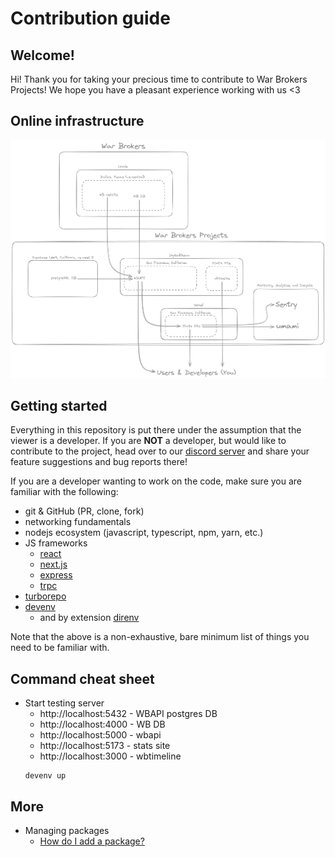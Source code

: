 # Contribution guide

## Welcome!

Hi! Thank you for taking your precious time to contribute to
War Brokers Projects! We hope you have a pleasant experience working with us <3

## Online infrastructure

![Infrastructure Diagram](./.github/img/infra.png)

## Getting started

Everything in this repository is put there under the assumption that the viewer is a developer.
If you are **NOT** a developer, but would like to contribute to the project, head over to our
[discord server](https://discord.com/invite/synPSeuNFK) and share your feature suggestions and
bug reports there!

If you are a developer wanting to work on the code, make sure you are familiar with the following:

- git & GitHub (PR, clone, fork)
- networking fundamentals
- nodejs ecosystem (javascript, typescript, npm, yarn, etc.)
- JS frameworks
  - [react](https://github.com/facebook/react)
  - [next.js](https://github.com/vercel/next.js)
  - [express](https://github.com/expressjs/express)
  - [trpc](https://github.com/trpc/trpc)
- [turborepo](https://turbo.build/repo)
- [devenv](https://devenv.sh/getting-started)
  - and by extension [direnv](https://devenv.sh/automatic-shell-activation)

Note that the above is a non-exhaustive, bare minimum list of things you need to be familiar with.

## Command cheat sheet

- Start testing server
  - http://localhost:5432 - WBAPI postgres DB
  - http://localhost:4000 - WB DB
  - http://localhost:5000 - wbapi
  - http://localhost:5173 - stats site
  - http://localhost:3000 - wbtimeline
  ```
  devenv up
  ```

## More

- Managing packages
  - [How do I add a package?](./docs/package-addition.md)
